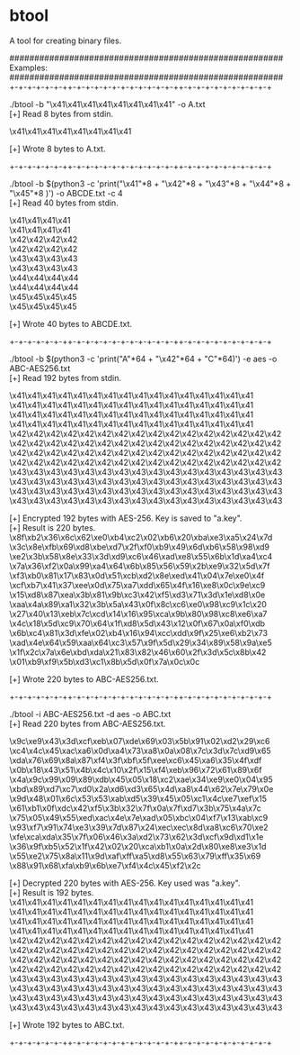 # btool
A tool for creating binary files.

#######################################################\
Examples:\
#######################################################\
+-+-+-+-+-+-++-+-+-+-+-+-+-+-+-+-+-+-++-+-+-+-+-+-+-+-+-+-+


./btool -b "\x41\x41\x41\x41\x41\x41\x41\x41" -o A.txt\
[+] Read 8 bytes from stdin.


\x41\x41\x41\x41\x41\x41\x41\x41


[+] Wrote 8 bytes to A.txt.


+-+-+-+-+-+-++-+-+-+-+-+-+-+-+-+-+-+-++-+-+-+-+-+-+-+-+-+-+


./btool -b $(python3 -c 'print("\x41"*8 + "\x42"*8 + "\x43"*8 + "\x44"*8 + "\x45"*8 )') -o ABCDE.txt -c 4\
[+] Read 40 bytes from stdin.


\x41\x41\x41\x41\
\x41\x41\x41\x41\
\x42\x42\x42\x42\
\x42\x42\x42\x42\
\x43\x43\x43\x43\
\x43\x43\x43\x43\
\x44\x44\x44\x44\
\x44\x44\x44\x44\
\x45\x45\x45\x45\
\x45\x45\x45\x45


[+] Wrote 40 bytes to ABCDE.txt.

+-+-+-+-+-+-++-+-+-+-+-+-+-+-+-+-+-+-++-+-+-+-+-+-+-+-+-+-+


./btool -b $(python3 -c 'print("A"*64 + "\x42"*64 + "C"*64)') -e aes -o ABC-AES256.txt\
[+] Read 192 bytes from stdin.

\x41\x41\x41\x41\x41\x41\x41\x41\x41\x41\x41\x41\x41\x41\x41\x41
\x41\x41\x41\x41\x41\x41\x41\x41\x41\x41\x41\x41\x41\x41\x41\x41
\x41\x41\x41\x41\x41\x41\x41\x41\x41\x41\x41\x41\x41\x41\x41\x41
\x41\x41\x41\x41\x41\x41\x41\x41\x41\x41\x41\x41\x41\x41\x41\x41
\x42\x42\x42\x42\x42\x42\x42\x42\x42\x42\x42\x42\x42\x42\x42\x42
\x42\x42\x42\x42\x42\x42\x42\x42\x42\x42\x42\x42\x42\x42\x42\x42
\x42\x42\x42\x42\x42\x42\x42\x42\x42\x42\x42\x42\x42\x42\x42\x42
\x42\x42\x42\x42\x42\x42\x42\x42\x42\x42\x42\x42\x42\x42\x42\x42
\x43\x43\x43\x43\x43\x43\x43\x43\x43\x43\x43\x43\x43\x43\x43\x43
\x43\x43\x43\x43\x43\x43\x43\x43\x43\x43\x43\x43\x43\x43\x43\x43
\x43\x43\x43\x43\x43\x43\x43\x43\x43\x43\x43\x43\x43\x43\x43\x43
\x43\x43\x43\x43\x43\x43\x43\x43\x43\x43\x43\x43\x43\x43\x43\x43

[+] Encrypted 192 bytes with AES-256. Key is saved to "a.key".\
[+] Result is 220 bytes.\
\x8f\xb2\x36\x6c\x62\xe0\xb4\xc2\x02\xb6\x20\xba\xe3\xa5\x24\x7d
\x3c\x8e\xfb\x69\xd8\xbe\xd7\x2f\xf0\xb9\x49\x6d\xb6\x58\x98\xd9
\xe2\x3b\x58\x8e\x33\x3d\xd9\xc6\x46\xad\xe8\x55\x6b\x1d\xa4\xc4
\x7a\x36\xf2\x0a\x99\xa4\x64\x6b\x85\x56\x59\x2b\xe9\x32\x5d\x7f
\xf3\xb0\x81\x17\x83\x0d\x51\xcb\xd2\x8e\xed\x41\x04\x7e\xe0\x4f
\xcf\xb7\x41\x37\xee\x0d\x75\xa7\xdd\x65\x4f\x16\xe8\x0c\x9e\xc9
\x15\xd8\x87\xea\x3b\x81\x9b\xc3\x42\xf5\xd3\x71\x3d\x1e\xd8\x0e
\xaa\x4a\x89\xa1\x32\x3b\x5a\x43\x0f\x8c\xc6\xe0\x98\xc9\x1c\x20
\x27\x40\x13\xeb\x7c\xcd\x14\x16\x95\xca\x9b\x80\x98\xc8\xe6\xa7
\x4c\x18\x5d\xc9\x70\x64\x1f\xd8\x5d\x43\x12\x0f\x67\x0a\xf0\xdb
\x6b\xc4\x81\x3d\xfe\x02\xb4\x16\x94\xcc\xdd\x9f\x25\xe6\xb2\x73
\xad\x4e\x64\x59\xaa\x64\xc3\x57\x9f\x5d\x29\x34\x89\x58\x9a\xe5
\x1f\x2c\x7a\x6e\xbd\xda\x21\x83\x82\x46\x60\x2f\x3d\x5c\x8b\x42
\x01\xb9\xf9\x5b\xd3\xc1\x8b\x5d\x0f\x7a\x0c\x0c

[+] Wrote 220 bytes to ABC-AES256.txt.


+-+-+-+-+-+-++-+-+-+-+-+-+-+-+-+-+-+-++-+-+-+-+-+-+-+-+-+-+


./btool -i ABC-AES256.txt -d aes -o ABC.txt\
[+] Read 220 bytes from ABC-AES256.txt.

\x9c\xe9\x43\x3d\xcf\xeb\x07\xde\x69\x03\x5b\x91\x02\xd2\x29\xc6
\xc4\x4c\x45\xac\xa6\x0d\xa4\x73\xa8\x0a\x08\x7c\x3d\x7c\xd9\x65
\xda\x76\x69\x8a\x87\xf4\x3f\xbf\x5f\xee\xc6\x45\xa6\x35\x4f\xdf
\x0b\x18\x43\x51\x4b\x4c\x10\x2f\x15\xf4\xeb\x96\x72\x61\x89\x6f
\x4a\x9c\x99\x09\x89\xdb\x45\x05\x18\xc2\xae\x34\xe9\xe0\x04\x95
\xbd\x89\xd7\xc7\xd0\x2a\xd6\xd3\x65\x4d\xa8\x44\x62\x7e\x79\x0e
\x9d\x48\x01\x6c\x53\x53\xab\xd5\x39\x45\x05\xc1\x4c\xe7\xef\x15
\x61\xb1\x0f\xdc\x42\xf5\x3b\x32\x7f\x0a\x7f\xd7\x3b\x75\x4a\x7c
\x75\x05\x49\x55\xed\xac\x4e\x7e\xad\x05\xbc\x04\xf7\x13\xab\xc9
\x93\xf7\x91\x74\xe3\x39\x7d\x87\x24\xec\xec\x8d\xa8\xc6\x70\xe2
\xfe\xca\xda\x35\x7f\x06\x46\x3a\xd2\x73\x62\x3d\xcf\x9d\xd1\x1e
\x36\x9f\xb5\x52\x1f\x42\x02\x20\xca\xb1\x0a\x2d\x80\xe8\xe3\x1d
\x55\xe2\x75\x8a\x11\x9d\xaf\xff\xa5\xd8\x55\x63\x79\xff\x35\x69
\x88\x91\x68\xfa\xb9\x6b\xe7\xf4\x4c\x45\xf2\x2c

[+] Decrypted 220 bytes with AES-256. Key used was "a.key".\
[+] Result is 192 bytes.\
\x41\x41\x41\x41\x41\x41\x41\x41\x41\x41\x41\x41\x41\x41\x41\x41
\x41\x41\x41\x41\x41\x41\x41\x41\x41\x41\x41\x41\x41\x41\x41\x41
\x41\x41\x41\x41\x41\x41\x41\x41\x41\x41\x41\x41\x41\x41\x41\x41
\x41\x41\x41\x41\x41\x41\x41\x41\x41\x41\x41\x41\x41\x41\x41\x41
\x42\x42\x42\x42\x42\x42\x42\x42\x42\x42\x42\x42\x42\x42\x42\x42
\x42\x42\x42\x42\x42\x42\x42\x42\x42\x42\x42\x42\x42\x42\x42\x42
\x42\x42\x42\x42\x42\x42\x42\x42\x42\x42\x42\x42\x42\x42\x42\x42
\x42\x42\x42\x42\x42\x42\x42\x42\x42\x42\x42\x42\x42\x42\x42\x42
\x43\x43\x43\x43\x43\x43\x43\x43\x43\x43\x43\x43\x43\x43\x43\x43
\x43\x43\x43\x43\x43\x43\x43\x43\x43\x43\x43\x43\x43\x43\x43\x43
\x43\x43\x43\x43\x43\x43\x43\x43\x43\x43\x43\x43\x43\x43\x43\x43
\x43\x43\x43\x43\x43\x43\x43\x43\x43\x43\x43\x43\x43\x43\x43\x43

[+] Wrote 192 bytes to ABC.txt.


+-+-+-+-+-+-++-+-+-+-+-+-+-+-+-+-+-+-++-+-+-+-+-+-+-+-+-+-+
